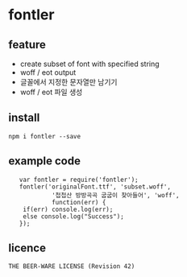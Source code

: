 # fontler
## feature
- create subset of font with specified string
- woff / eot output
- 글꼴에서 지정한 문자열만 남기기
- woff / eot 파일 생성

## install
`npm i fontler --save`

## example code
```
   var fontler = require('fontler');
   fontler('originalFont.ttf', 'subset.woff',
            '첩첩산 방방곡곡 굽굽이 찾아들어', 'woff',
            function(err) {
	if(err) console.log(err);
	else console.log("Success");
   });
```

## licence
`THE BEER-WARE LICENSE (Revision 42)`
